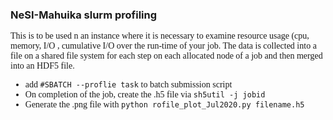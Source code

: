 ### NeSI-Mahuika slurm profiling

<span style="font-family:Cambria">


  This is to be used n an instance where it is necessary to examine resource usage (cpu, memory, I/O , cumulative I/O over the run-time of your job. The data is collected into a file on a shared file system for each step on each allocated node of a job and then merged into an HDF5 file. 

* add `#SBATCH --proflie task` to batch submission script
* On completion of the job, create the .h5 file via `sh5util -j jobid`
* Generate the .png file with `python rofile_plot_Jul2020.py filename.h5`
</span>
